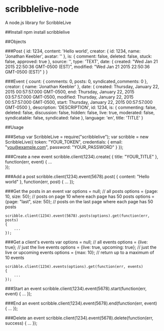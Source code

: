 # scribblelive-node
A node.js library for ScribbleLive

##Install
    npm install scribblelive

##Objects

###Post
	{ 
		id: 1234,
		content: 'Hello world',
		creator: { id: 1234, name: 'Jonathan Keebler', avatar: '' },
		is: { comment: false, deleted: false, stuck: false, approved: true },
		source: '',
		type: 'TEXT',
		date: 
		{ 
			created: "Wed Jan 21 2015 22:50:36 GMT-0500 (EST)",
			modified: "Wed Jan 21 2015 22:50:36 GMT-0500 (EST)" 
		}
	}

###Event
	{
	  count: { comments: 0, posts: 0, syndicated_comments: 0 },
	  creator: { name: 'Jonathan Keebler' },
	  date: {
	    created: Thursday, January 22, 2015 00:57:57.000 GMT-0500,
	    end: Thursday, January 22, 2015 03:57:57.000 GMT-0500,
	    modified: Thursday, January 22, 2015 00:57:57.000 GMT-0500,
	    start: Thursday, January 22, 2015 00:57:57.000 GMT-0500
	  },
	  description: 'DESCRIPTION',
	  id: 1234,
	  is: {
	    commenting: false,
	    deleted: false,
	    discussion: false,
	    hidden: false,
	    live: true,
	    moderated: false,
	    syndicatable: false,
	    syndicated: false
	  },
	  language: 'en',
	  title: 'TITLE'
	}


##Usage    

###Setup
    var ScribbleLive = require("scribblelive");
    var scribble = new ScribbleLive({
		token: "YOUR_TOKEN",
		credentials: {
			email: "you@example.com",
			password: "YOUR_PASSWORD"
		}
	});

###Create a new event
	scribble.client(1234).create(
	{
		title: "YOUR_TITLE"
	}, function(err, event)
	{
		...			
	});

###Add a post
	scribble.client(1234).event(5678).post(
	{
		content: "Hello world"
	}, function(err, post)
	{
		...
	});
	
###Get the posts in an event
	var options = null; // all posts
	options = {page: 10, size: 50}; // posts on page 10 where each page has 50 posts
	options = {page: "last", size: 50}; // posts on the last page where each page has 50 posts

	scribble.client(1234).event(5678).posts(options).get(function(err, posts)
	{
		...
	});
	
###Get a client's events
	var options = null; // all events
	options = {live: true}; // just the live events
	options = {live: true, upcoming: true}; // just the live or upcoming events
	options = {max: 10}; // return up to a maximum of 10 events
		
	scribble.client(1234).events(options).get(function(err, events)
	{
		...
	});

###Start an event
	scribble.client(1234).event(5678).start(function(err, event)
	{
		...
	});
	
###End an event
	scribble.client(1234).event(5678).end(function(err, event)
	{
		...
	});
	
###Delete an event
	scribble.client(1234).event(5678).delete(function(err, success)
	{
		...
	});
